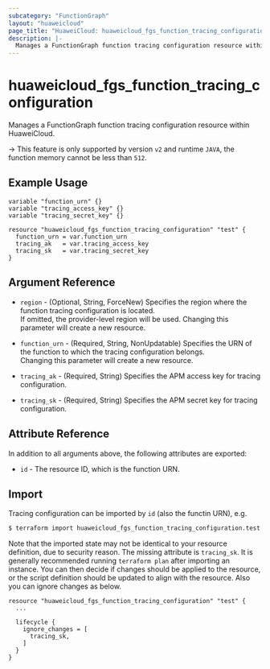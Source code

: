```yaml
---
subcategory: "FunctionGraph"
layout: "huaweicloud"
page_title: "HuaweiCloud: huaweicloud_fgs_function_tracing_configuration"
description: |-
  Manages a FunctionGraph function tracing configuration resource within HuaweiCloud.
---
```


# huaweicloud_fgs_function_tracing_configuration

Manages a FunctionGraph function tracing configuration resource within HuaweiCloud.

-> This feature is only supported by version `v2` and runtime `JAVA`, the function memory cannot be less than `512`.

## Example Usage

```hcl
variable "function_urn" {}
variable "tracing_access_key" {}
variable "tracing_secret_key" {}

resource "huaweicloud_fgs_function_tracing_configuration" "test" {
  function_urn = var.function_urn
  tracing_ak   = var.tracing_access_key
  tracing_sk   = var.tracing_secret_key
}
```

## Argument Reference

* `region` - (Optional, String, ForceNew) Specifies the region where the function tracing configuration is located.  
  If omitted, the provider-level region will be used. Changing this parameter will create a new resource.

* `function_urn` - (Required, String, NonUpdatable) Specifies the URN of the function to which the tracing configuration
  belongs.  
  Changing this parameter will create a new resource.

* `tracing_ak` - (Required, String) Specifies the APM access key for tracing configuration.

* `tracing_sk` - (Required, String) Specifies the APM secret key for tracing configuration.

## Attribute Reference

In addition to all arguments above, the following attributes are exported:

* `id` - The resource ID, which is the function URN.

## Import

Tracing configuration can be imported by `id` (also the functin URN), e.g.

```bash
$ terraform import huaweicloud_fgs_function_tracing_configuration.test <id>
```

Note that the imported state may not be identical to your resource definition, due to security reason.
The missing attribute is `tracing_sk`. It is generally recommended running `terraform plan` after importing an instance.
You can then decide if changes should be applied to the resource, or the script definition should be updated to align
with the resource. Also you can ignore changes as below.

```hcl
resource "huaweicloud_fgs_function_tracing_configuration" "test" {
  ...

  lifecycle {
    ignore_changes = [
      tracing_sk,
    ]
  }
}
```
